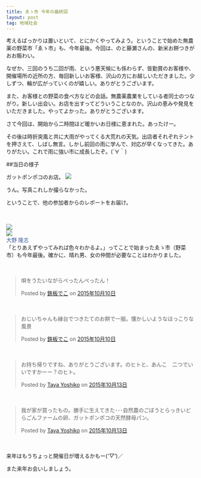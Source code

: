 ```yaml
---
title: ゑゝ市 今年の最終回
layout: post
tag: 地域社会
---
```

考えるばっかりは置いといて、とにかくやってみよう。ということで始めた無農薬の野菜市「ゑゝ市」も、今年最後。今回は、のと藤瀬さんの、新米お餅つきがおお賑わい。

なぜか、三回のうち二回が雨、という悪天候にも係わらず、皆勤賞のお客様や、開催場所の近所の方、毎回新しいお客様、沢山の方にお越しいただきました。少しずつ、輪が広がっていくのが嬉しい。ありがとうございます。

また、お客様との野菜の食べ方などの会話。無農薬農業をしている者同士のつながり。新しい出会い。お店を出すってどういうことなのか。沢山の恵みや発見をいただきました。やってよかった。ありがとうございます。

さて今回は、開始から二時間ほど暖かいお日様に恵まれた。あったけー。

その後は時折突風と共に大雨がやってくる大荒れの天気。出店者それぞれテントを押さえて、しばし無言。しかし前回の雨に学んで、対応が早くなってきた。ありがたい。これで雨に強い市に成長したぞ。(´∀｀)


##当日の様子

ガットポンポコのお店。
![](https://c2.staticflickr.com/6/5640/21912028339_2939b3a594.jpg)

うん。写真これしか撮らなかった。

ということで、他の参加者からのレポートをお届け。

　

<div style="font-size: 14px;width: 500px;">
<a href="https://www.facebook.com/photo.php?fbid=521194988040884&set=pcb.521195111374205&type=3&theater"><img src="https://c1.staticflickr.com/1/747/22001537318_743c8667fc.jpg"></a><br>
<a href="https://www.facebook.com/photo.php?fbid=521194988040884&set=pcb.521195111374205&type=3&theater"><img src="https://c2.staticflickr.com/6/5755/22001363278_4c5f5a238b.jpg"></a><br>
<a style="color:#3B5998;text-decoration:none;" href="https://www.facebook.com/noracracy/posts/521195111374205?pnref=story">大野 隆志</a><br>
「とりあえずやってみれば色々わかるよ。」ってことで始まったゑゝ市（野菜市）も今年最後。確かに、晴れ男、女の仲間が必要なことはわかりました。
</div>

　

<div id="fb-root"></div><script>(function(d, s, id) {  var js, fjs = d.getElementsByTagName(s)[0];  if (d.getElementById(id)) return;  js = d.createElement(s); js.id = id;  js.src = "//connect.facebook.net/ja_KS/sdk.js#xfbml=1&version=v2.3";  fjs.parentNode.insertBefore(js, fjs);}(document, 'script', 'facebook-jssdk'));</script><div class="fb-post" data-href="https://www.facebook.com/deko.noto/photos/a.565240423545538.1073741828.281700095232907/861295003940077/?type=3" data-width="500"><div class="fb-xfbml-parse-ignore"><blockquote cite="https://www.facebook.com/deko.noto/photos/a.565240423545538.1073741828.281700095232907/861295003940077/?type=3"><p>&#x5504;&#x3092;&#x3046;&#x305f;&#x3044;&#x306a;&#x304c;&#x3089;&#x307a;&#x3063;&#x305f;&#x3093;&#x307a;&#x3063;&#x305f;&#x3093;&#xff01;</p>Posted by <a href="https://www.facebook.com/deko.noto">鉄板でこ</a> on&nbsp;<a href="https://www.facebook.com/deko.noto/photos/a.565240423545538.1073741828.281700095232907/861295003940077/?type=3">2015年10月10日</a></blockquote></div></div>

　

<div id="fb-root"></div><script>(function(d, s, id) {  var js, fjs = d.getElementsByTagName(s)[0];  if (d.getElementById(id)) return;  js = d.createElement(s); js.id = id;  js.src = "//connect.facebook.net/ja_KS/sdk.js#xfbml=1&version=v2.3";  fjs.parentNode.insertBefore(js, fjs);}(document, 'script', 'facebook-jssdk'));</script><div class="fb-post" data-href="https://www.facebook.com/deko.noto/photos/a.565240423545538.1073741828.281700095232907/861295663940011/?type=3" data-width="500"><div class="fb-xfbml-parse-ignore"><blockquote cite="https://www.facebook.com/deko.noto/photos/a.565240423545538.1073741828.281700095232907/861295663940011/?type=3"><p>&#x304a;&#x3058;&#x3044;&#x3061;&#x3083;&#x3093;&#x3082;&#x7e01;&#x53f0;&#x3067;&#x3064;&#x304d;&#x305f;&#x3066;&#x306e;&#x304a;&#x9905;&#x3067;&#x4e00;&#x670d;&#x3002;&#x61d0;&#x304b;&#x3057;&#x3044;&#x3088;&#x3046;&#x306a;&#x307b;&#x3063;&#x3053;&#x308a;&#x306a;&#x98a8;&#x666f;</p>Posted by <a href="https://www.facebook.com/deko.noto">鉄板でこ</a> on&nbsp;<a href="https://www.facebook.com/deko.noto/photos/a.565240423545538.1073741828.281700095232907/861295663940011/?type=3">2015年10月10日</a></blockquote></div></div>

　

<div id="fb-root"></div><script>(function(d, s, id) {  var js, fjs = d.getElementsByTagName(s)[0];  if (d.getElementById(id)) return;  js = d.createElement(s); js.id = id;  js.src = "//connect.facebook.net/ja_KS/sdk.js#xfbml=1&version=v2.3";  fjs.parentNode.insertBefore(js, fjs);}(document, 'script', 'facebook-jssdk'));</script><div class="fb-post" data-href="https://www.facebook.com/photo.php?fbid=762698547172996&amp;set=a.131642803611910.24037.100002985721961&amp;type=3" data-width="500"><div class="fb-xfbml-parse-ignore"><blockquote cite="https://www.facebook.com/photo.php?fbid=762698547172996&amp;set=a.131642803611910.24037.100002985721961&amp;type=3"><p>&#x304a;&#x6301;&#x3061;&#x5e30;&#x308a;&#x3067;&#x3059;&#x306d;&#x3001;&#x3042;&#x308a;&#x304c;&#x3068;&#x3046;&#x3054;&#x3056;&#x3044;&#x307e;&#x3059;&#x3002;&#x306e;&#x30d2;&#x30c8;&#x3068;&#x3001;&#x3042;&#x3093;&#x3053;&#x3000;&#x4e8c;&#x3064;&#x3067;&#x3044;&#x3044;&#x3067;&#x3059;&#x304b;&#x30fc;&#x30fc;&#xff1f;&#x306e;&#x30d2;&#x30c8;&#x3002;</p>Posted by <a href="https://www.facebook.com/taya.yoshiko">Taya  Yoshiko</a> on&nbsp;<a href="https://www.facebook.com/photo.php?fbid=762698547172996&amp;set=a.131642803611910.24037.100002985721961&amp;type=3">2015年10月13日</a></blockquote></div></div>

　

<div id="fb-root"></div><script>(function(d, s, id) {  var js, fjs = d.getElementsByTagName(s)[0];  if (d.getElementById(id)) return;  js = d.createElement(s); js.id = id;  js.src = "//connect.facebook.net/ja_KS/sdk.js#xfbml=1&version=v2.3";  fjs.parentNode.insertBefore(js, fjs);}(document, 'script', 'facebook-jssdk'));</script><div class="fb-post" data-href="https://www.facebook.com/photo.php?fbid=762699210506263&amp;set=a.131642803611910.24037.100002985721961&amp;type=3" data-width="500"><div class="fb-xfbml-parse-ignore"><blockquote cite="https://www.facebook.com/photo.php?fbid=762699210506263&amp;set=a.131642803611910.24037.100002985721961&amp;type=3"><p>&#x6211;&#x304c;&#x5bb6;&#x304c;&#x8cb7;&#x3063;&#x305f;&#x3082;&#x306e;&#x3002;&#x52dd;&#x624b;&#x306b;&#x751f;&#x3048;&#x3066;&#x304d;&#x305f;&#xff65;&#xff65;&#xff65;&#x81ea;&#x7136;&#x8fb2;&#x306e;&#x3054;&#x307c;&#x3046;&#x3068;&#x3089;&#x3063;&#x304d;&#x3044;&#x3069;&#x3089;&#x3054;&#x3093;&#x30d5;&#x30a1;&#x30fc;&#x30e0;&#x306e;&#x5375;&#x3001;&#x30ac;&#x30c3;&#x30c8;&#x30dd;&#x30f3;&#x30dd;&#x30b3;&#x306e;&#x5929;&#x7136;&#x9175;&#x6bcd;&#x30d1;&#x30f3;&#x3002;</p>Posted by <a href="https://www.facebook.com/taya.yoshiko">Taya  Yoshiko</a> on&nbsp;<a href="https://www.facebook.com/photo.php?fbid=762699210506263&amp;set=a.131642803611910.24037.100002985721961&amp;type=3">2015年10月13日</a></blockquote></div></div>




　
　

来年はもうちょっと開催日が増えるかもー(*'▽'*)／

また来年お会いしましょう。
